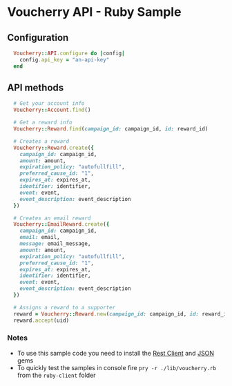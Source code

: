 Voucherry API - Ruby Sample
===========================



Configuration
-------------


```ruby
  Voucherry::API.configure do |config|
    config.api_key = "an-api-key"
  end
```

API methods
-----------

```ruby
  # Get your account info
  Voucherry::Account.find()

  # Get a reward info
  Voucherry::Reward.find(campaign_id: campaign_id, id: reward_id)

  # Creates a reward
  Voucherry::Reward.create({
    campaign_id: campaign_id,
    amount: amount,
    expiration_policy: "autofullfill",
    preferred_cause_id: "1",
    expires_at: expires_at,
    identifier: identifier,
    event: event,
    event_description: event_description
  })

  # Creates an email reward
  Voucherry::EmailReward.create({
    campaign_id: campaign_id,
    email: email,
    message: email_message,
    amount: amount,
    expiration_policy: "autofullfill",
    preferred_cause_id: "1",
    expires_at: expires_at,
    identifier: identifier,
    event: event,
    event_description: event_description
  })

  # Assigns a reward to a supporter
  reward = Voucherry::Reward.new(campaign_id: campaign_id, id: reward_id)
  reward.accept(uid)
```

### Notes

- To use this sample code you need to install the [Rest Client](https://github.com/rest-client/rest-client) and [JSON](http://rubygems.org/gems/json) gems
- To quickly test the samples in console fire `pry -r ./lib/voucherry.rb` from the `ruby-client` folder
